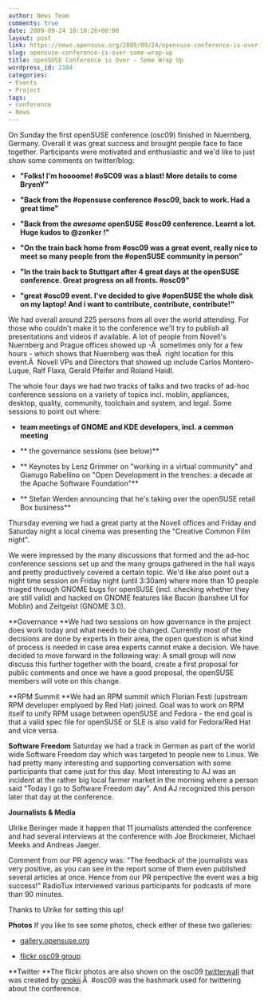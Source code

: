 ```yaml
---
author: News Team
comments: true
date: 2009-09-24 10:10:26+00:00
layout: post
link: https://news.opensuse.org/2009/09/24/opensuse-conference-is-over-some-wrap-up/
slug: opensuse-conference-is-over-some-wrap-up
title: openSUSE Conference is Over - Some Wrap Up
wordpress_id: 2184
categories:
- Events
- Project
tags:
- conference
- News
---
```


On Sunday the first openSUSE conference  (osc09) finished in Nuernberg, Germany. Overall it was great success and brought people face to face together. Participants were motivated and enthusiastic and we'd like to just show some comments on twitter/blog:



	
  * **"Folks! I'm hoooome! #oSC09 was a blast! More details to come BryenY"**



	
  * **"Back from the #opensuse conference #osc09, back to work. Had a great time"**



	
  * **"Back from the _awesome_ openSUSE #osc09 conference. Learnt a lot. Huge kudos to @zonker !"**



	
  * **"On the train back home from #osc09 was a great event, really nice to meet so many people from the #openSUSE community in person"**



	
  * **"In the train back to Stuttgart after 4 great days at the openSUSE conference. Great progress on all fronts. #osc09"**



	
  * **"great #osc09 event. I've decided to give #openSUSE the whole disk on my laptop! And i want to contribute, contribute, contribute!"**


We had overall around 225 persons from all over the world attending.  For those who couldn't make it to the conference we'll try to publish all presentations and videos if available. A lot of people from Novell's  Nuernberg and Prague offices showed up -Â  sometimes only for a few hours - which shows that Nuernberg was theÂ  right location for this event.Â  Novell VPs and Directors that showed  up include Carlos Montero-Luque, Ralf Flaxa, Gerald Pfeifer and Roland  Haidl.

The whole four days we had two tracks of talks and two tracks of  ad-hoc conference sessions on a variety of topics incl. moblin,  appliances, desktop, quality, community, toolchain and system, and legal. Some sessions to point out where:

	
  * **team meetings of GNOME and KDE developers, incl. a common meeting**



	
  * ** the governance sessions (see below)**



	
  * ** Keynotes by Lenz Grimmer on "working in a virtual community" and Gianugo Rabellino on "Open Development in the trenches: a decade at the Apache Software Foundation"**



	
  * ** Stefan Werden announcing that he's taking over the openSUSE retail Box business**


Thursday evening we had a great party at the Novell offices and Friday  and Saturday night a local cinema was presenting the "Creative Common  Film night".

We were impressed by the many discussions that formed and the ad-hoc  conference sessions set up and the many groups gathered in the hall ways and pretty productively covered a certain topic. We'd like also point out a night time  session on Friday night (until 3:30am) where more than 10 people  triaged through  GNOME bugs for openSUSE (incl. checking whether they are  still valid) and hacked on GNOME features like Bacon (banshee UI for Moblin) and Zeitgeist (GNOME 3.0).

**Governance
**We had two sessions on how governance in the project does work today  and what needs to be changed. Currently most of the decisions are done by  experts in their area, the open question is what kind of process is  needed in case area experts cannot make a decision. We have  decided to move forward in the following way: A small group will now  discuss this further together with the board, create a first proposal  for public comments and once we have a good proposal, the openSUSE  members will vote on this change.

**RPM Summit
**We had an RPM summit which Florian Festi (upstream RPM developer  emplyoed by Red Hat) joined. Goal was to work on RPM itself to  unify RPM usage between openSUSE and Fedora - the end goal is that a  valid spec file for openSUSE or SLE is also valid for Fedora/Red Hat  and vice versa.

**Software Freedom**
Saturday we had a track in German as part of the world wide Software  Freedom day which was targeted to people new to Linux. We had pretty many interesting and supporting conversation with  some participants that came just for this day. Most interesting to AJ  was an incident at the rather big local farmer market in the morning where a person said  "Today I go to Software Freedom day". And AJ recognized this person later that day at the conference.

**Journalists & Media**

Ulrike Beringer made it happen that 11 journalists attended  the conference and  had several interviews at the conference with Joe Brockmeier, Michael Meeks  and Andreas Jaeger.

Comment from our PR agency was: "The feedback of the journalists  was very positive, as you can see in the report some of them even  published several articles at once. Hence from our PR perspective the  event was a big success!" RadioTux interviewed various participants for podcasts of more than 90  minutes.

Thanks to Ulrike for setting this up!

**Photos**
If you like to see some photos, check either of these two galleries:



	
  * [gallery.opensuse.org](http://gallery.opensuse.org/Conference%2009)



	
  * [flickr osc09 group](http://www.flickr.com/groups/osc09/pool/)


**Twitter
**The flickr photos are also shown on the osc09 [twitterwall](http://karl-tux-stadt.de/osc09/) that was created by [gnokii](http://en.opensuse.org/User:Gnokii).Â  #osc09 was the hashmark used for twittering about the  conference.
